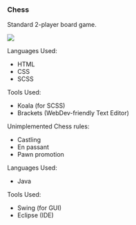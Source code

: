 ### Chess

Standard 2-player board game.

![][screenshot_chess]

Languages Used: 
* HTML
* CSS
* SCSS

Tools Used:
* Koala (for SCSS)
* Brackets (WebDev-friendly Text Editor)

Unimplemented Chess rules: 
* Castling
* En passant
* Pawn promotion

Languages Used:
* Java

Tools Used:
* Swing (for GUI)
* Eclipse (IDE)

[screenshot_chess]: https://github.com/rshaghoulian/Chess/blob/master/screenshots/screenshot_chess_300px.png

